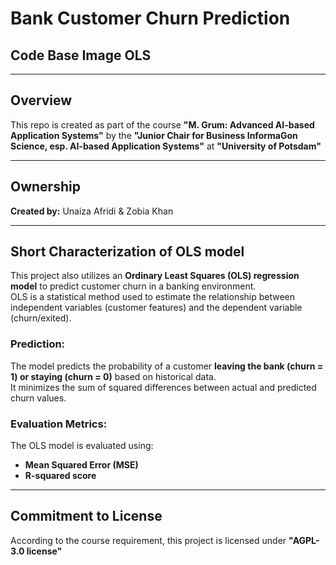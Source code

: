 # Bank Customer Churn Prediction
## Code Base Image OLS

---

## Overview

This repo is created as part of the course **"M. Grum: Advanced AI-based Application Systems"** by the **"Junior Chair for Business InformaGon Science, esp. AI-based Application Systems"** at **"University of Potsdam"**

---

## Ownership

**Created by:** Unaiza Afridi & Zobia Khan

---

## Short Characterization of OLS model

This project also utilizes an **Ordinary Least Squares (OLS) regression model** to predict customer churn in a banking environment.  
OLS is a statistical method used to estimate the relationship between independent variables (customer features) and the dependent variable (churn/exited). 

### **Prediction:**
The model predicts the probability of a customer **leaving the bank (churn = 1) or staying (churn = 0)** based on historical data.  
It minimizes the sum of squared differences between actual and predicted churn values.

### **Evaluation Metrics:**
The OLS model is evaluated using:
- **Mean Squared Error (MSE)**
- **R-squared score**

---

## Commitment to License

According to the course requirement, this project is licensed under **"AGPL-3.0 license"**

